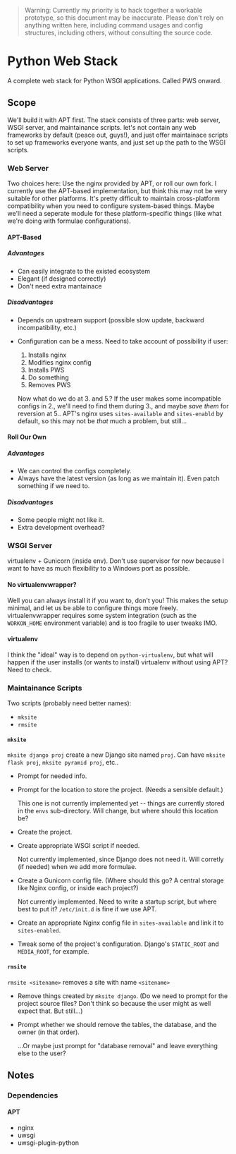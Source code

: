 > Warning: Currently my priority is to hack together a workable prototype, so this document may be inaccurate. Please don't rely on anything written here, including command usages and config structures, including others, without consulting the source code.

# Python Web Stack

A complete web stack for Python WSGI applications. Called PWS onward.

## Scope

We'll build it with APT first. The stack consists of three parts: web server, WSGI server, and maintainance scripts. let's not contain any web frameworks by default (peace out, guys!), and just offer maintainace scripts to set up frameworks everyone wants, and just set up the path to the WSGI scripts.

### Web Server

Two choices here: Use the nginx provided by APT, or roll our own fork. I currently use the APT-based implementation, but think this may not be very suitable for other platforms. It's pretty difficult to maintain cross-platform compatibility when you need to configure system-based things. Maybe we'll need a seperate module for these platform-specific things (like what we're doing with formulae configurations).

#### APT-Based

##### Advantages

* Can easily integrate to the existed ecosystem
* Elegant (if designed correctly)
* Don't need extra mantainace

##### Disadvantages

* Depends on upstream support (possible slow update, backward incompatibility, etc.)
* Configuration can be a mess. Need to take account of possibility if user:
    1. Installs nginx
    2. Modifies nginx config
    3. Installs PWS
    4. Do something
    5. Removes PWS

    Now what do we do at 3. and 5.? If the user makes some incompatible configs in 2., we'll need to find them during 3., and maybe *save them* for reversion at 5.. APT's nginx uses `sites-available` and `sites-enabld` by default, so this may not be *that* much a problem, but still...

#### Roll Our Own

##### Advantages

* We can control the configs completely.
* Always have the latest version (as long as we maintain it). Even patch something if we need to.

##### Disadvantages

* Some people might not like it.
* Extra development overhead?

### WSGI Server

virtualenv + Gunicorn (inside env). Don't use supervisor for now because I want to have as much flexibility to a Windows port as possible.

#### No virtualenvwrapper?

Well you can always install it if you want to, don't you! This makes the setup minimal, and let us be able to configure things more freely. virtualenvwrapper requires some system integration (such as the `WORKON_HOME` environment variable) and is too fragile to user tweaks IMO.

#### virtualenv

I think the "ideal" way is to depend on `python-virtualenv`, but what will happen if the user installs (or wants to install) virtualenv without using APT? Need to check.

### Maintainance Scripts

Two scripts (probably need better names):

* `mksite`
* `rmsite`

#### `mksite`

`mksite django proj` create a new Django site named `proj`. Can have `mksite flask proj`, `mksite pyramid proj`, etc..

* Prompt for needed info.
* Prompt for the location to store the project. (Needs a sensible default.)

    This one is not currently implemented yet -- things are currently stored in the `envs` sub-directory. Will change, but where should this location be?

* Create the project.
* Create appropriate WSGI script if needed.

    Not currently implemented, since Django does not need it. Will corretly (if needed) when we add more formulae.

* Create a Gunicorn config file. (Where should this go? A central storage like Nginx config, or inside each project?)

    Not currently implemented. Need to write a startup script, but where best to put it? `/etc/init.d` is fine if we use APT.

* Create an appropriate Nginx config file in `sites-available` and link it to `sites-enabled`.
* Tweak some of the project's configuration. Django's `STATIC_ROOT` and `MEDIA_ROOT`, for example.

#### `rmsite`

`rmsite <sitename>` removes a site with name `<sitename>`

* Remove things created by `mksite django`. (Do we need to prompt for the project source files? Don't think so because the user might as well expect that. But still...)
* Prompt whether we should remove the tables, the database, and the owner (in that order).

    ...Or maybe just prompt for "database removal" and leave everything else to the user?



## Notes

### Dependencies

#### APT

* nginx
* uwsgi
* uwsgi-plugin-python
